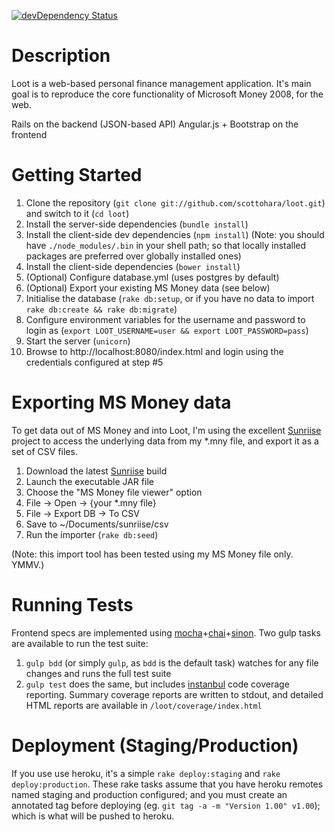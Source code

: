 [![devDependency Status](https://david-dm.org/scottohara/loot/dev-status.svg)](https://david-dm.org/scottohara/loot#info=devDependencies)

Description
===========
Loot is a web-based personal finance management application.
It's main goal is to reproduce the core functionality of Microsoft Money 2008, for the web.

Rails on the backend (JSON-based API)
Angular.js + Bootstrap on the frontend

Getting Started
===============
1. Clone the repository (`git clone git://github.com/scottohara/loot.git`) and switch to it (`cd loot`)
2. Install the server-side dependencies (`bundle install`)
3. Install the client-side dev dependencies (`npm install`) (Note: you should have `./node_modules/.bin` in your shell path; so that locally installed packages are preferred over globally installed ones)
4. Install the client-side dependencies (`bower install`)
5. (Optional) Configure database.yml (uses postgres by default)
6. (Optional) Export your existing MS Money data (see below)
7. Initialise the database (`rake db:setup`, or if you have no data to import `rake db:create && rake db:migrate`)
8. Configure environment variables for the username and password to login as (`export LOOT_USERNAME=user && export LOOT_PASSWORD=pass`)
9. Start the server (`unicorn`)
10. Browse to http://localhost:8080/index.html and login using the credentials configured at step #5

Exporting MS Money data
=======================
To get data out of MS Money and into Loot, I'm using the excellent [Sunriise](http://sourceforge.net/projects/sunriise/) project to access the underlying data from my \*.mny file, and export it as a set of CSV files.

1. Download the latest [Sunriise](http://sourceforge.net/projects/sunriise/) build
2. Launch the executable JAR file
3. Choose the "MS Money file viewer" option
4. File -> Open -> {your *.mny file}
5. File -> Export DB -> To CSV
6. Save to ~/Documents/sunriise/csv
7. Run the importer (`rake db:seed`)

(Note: this import tool has been tested using my MS Money file only. YMMV.)

Running Tests
=============
Frontend specs are implemented using [mocha](http://visionmedia.github.io/mocha/)+[chai](http://chaijs.com/)+[sinon](http://sinonjs.org/).
Two gulp tasks are available to run the test suite:

1. `gulp bdd` (or simply `gulp`, as `bdd` is the default task) watches for any file changes and runs the full test suite
2. `gulp test` does the same, but includes [instanbul](http://gotwarlost.github.io/istanbul/) code coverage reporting. Summary coverage reports are written to stdout, and detailed HTML reports are available in `/loot/coverage/index.html`

Deployment (Staging/Production)
===============================
If you use use heroku, it's a simple `rake deploy:staging` and `rake deploy:production`. These rake tasks assume that you have heroku remotes named staging and production configured; and you must create an annotated tag before deploying (eg. `git tag -a -m "Version 1.00" v1.00`); which is what will be pushed to heroku.
